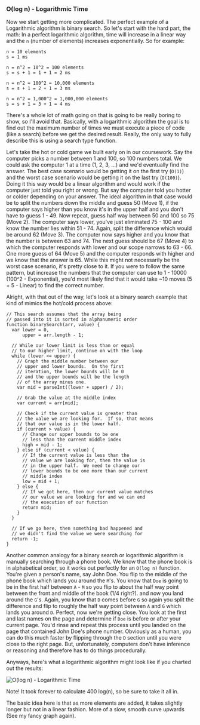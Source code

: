 ### O(log n) - Logarithmic Time

Now we start getting more complicated.  The perfect example of a Logarithmic algorithm is binary search.  So let's start with the hard part, the math:  In a perfect logarithmic algorithm, time will increase in a linear way and the `n` (number of elements) increases exponentially.  So for example:

```
n = 10 elements
s = 1 ms

n = n^2 = 10^2 = 100 elements
s = s + 1 = 1 + 1 = 2 ms

n = n^2 = 100^2 = 10,000 elements
s = s + 1 = 2 + 1 = 3 ms

n = n^2 = 1,000^2 = 1,000,000 elements
s = s + 1 = 3 + 1 = 4 ms
```

There's a whole lot of math going on that is going to be really boring to show, so I'll avoid that.  Basically, with a logarithmic algorithm the goal is to find out the maximum number of times we must execute a piece of code (like a search) before we get the desired result.  Really, the only way to fully describe this is using a search type function.

Let's take the hot or cold game we built early on in our coursework.  Say the computer picks a number between 1 and 100, so 100 numbers total.  We could ask the computer 1 at a time (1, 2, 3, ...) and we'd eventually find the answer.  The best case scenario would be getting it on the first try (`O(1)`) and the worst case scenario would be getting it on the last try (`O(100)`).  Doing it this way would be a linear algorithm and would work if the computer just told you right or wrong.  But say the computer told you hotter or colder depending on your answer.  The ideal algorithm in that case would be to split the numbers down the middle and guess 50 (Move 1), if the computer says higher than you know it's in the upper half and you don't have to guess 1 - 49.  Now repeat, guess half way between 50 and 100 so 75 (Move 2).  The computer says lower, you've just eliminated 75 - 100 and know the number lies within 51 - 74.  Again, split the difference which would be around 62 (Move 3).  The computer now says higher and you know that the number is between 63 and 74.  The next guess should be 67 (Move 4) to which the computer responds with lower and our scope narrows to 63 - 66.  One more guess of 64 (Move 5) and the computer responds with higher and we know that the answer is 65.  While this might not necessarily be the worst case scenario, it's pretty close to it.  If you were to follow the same pattern, but increase the numbers that the computer can use to 1 - 10000 (100^2 - Exponential), you'd most likely find that it would take ~10 moves (5 + 5 - Linear) to find the correct number.

Alright, with that out of the way, let's look at a binary search example that kind of mimics the hot/cold process above:

```
// This search assumes that the array being
// passed into it is sorted in alphanumeric order
function binarySearch(arr, value) {
  var lower = 0,
      upper = arr.length - 1;

  // While our lower limit is less than or equal
  // to our higher limit, continue on with the loop
  while (lower <= upper) {
    // Graph the middle number between our
    // upper and lower bounds.  On the first
    // iteration, the lower bounds will be 0
    // and the upper bounds will be the length
    // of the array minus one.
    var mid = parseInt((lower + upper) / 2);

    // Grab the value at the middle index
    var current = arr[mid];

    // Check if the current value is greater than
    // the value we are looking for.  If so, that means
    // that our value is in the lower half.
    if (current > value) {
      // Change our upper bounds to be one
      // less than the current middle index
      high = mid - 1;
    } else if (current < value) {
      // If the current value is less than the
      // value we are looking for, then the value is
      // in the upper half.  We need to change our
      // lower bounds to be one more than our current
      // middle index
      low = mid + 1;
    } else {
      // If we got here, then our current value matches
      // our value we are looking for and we can end
      // the execution of our function
      return mid;
    }
  }

  // If we go here, then something bad happened and
  // we didn't find the value we were searching for
  return -1;
}
```

Another common analogy for a binary search or logarithmic algorithm is manually searching through a phone book.  We know that the phone book is in alphabetical order, so it works out perfectly for an `O(log n)` function.  You're given a person's name, say John Doe.  You flip to the middle of the phone book which lands you around the `M`'s.  You know that `Doe` is going to be in the first half between `A` - `M` so you flip to about the half way point between the front and middle of the book (1/4 right?). and now you land around the `G`'s.  Again, you know that `D` comes before `G` so again you split the difference and flip to roughly the half way point between `A` and `G` which lands you around `D`.  Perfect, now we're getting close.  You look at the first and last names on the page and determine if `Doe` is before or after your current page.  You'd rinse and repeat this process until you landed on the page that contained John Doe's phone number.  Obviously as a human, you can do this much faster by flipping through the `D` section until you were close to the right page.  But, unfortunately, computers don't have inference or reasoning and therefore has to do things procedurally.

Anyways, here's what a logarithmic algorithm might look like if you charted out the results:

![O(log n) - Logarithmic Time](logarithmic-time.png)

Note!  It took forever to calculate 400 log(n), so be sure to take it all in.

The basic idea here is that as more elements are added, it takes slightly longer but not in a linear fashion.  More of a slow, smooth curve upwards (See my fancy graph again).
